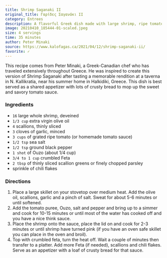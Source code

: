 ```yaml
---
title: Shrimp Saganaki II
original_title: Γαρίδες Σαγανάκι II
category: Entrees
description: A flavorful Greek dish made with large shrimp, ripe tomatoes, and quality Feta cheese, all cooked in a savory tomato sauce. A shot of Ouzo complements the shrimp perfectly.
image: 20210410_185444-01-scaled.jpeg
size: 4 servings
time: 35 minutes
author: Peter Minaki
source: https://www.kalofagas.ca/2021/04/12/shrimp-saganaki-ii/
favorite: ✓
---
```


This recipe comes from Peter Minaki, a Greek-Canadian chef who has traveled extensively throughout Greece. He was inspired to create this version of Shrimp Saganaki after tasting a memorable rendition at a taverna in N. Kallikratia, near his summer home in Halkidiki, Greece. This dish is best served as a shared appetizer with lots of crusty bread to mop up the sweet and savory tomato sauce.

### Ingredients

* `16` large whole shrimp, deveined
* `1/3 cup` extra virgin olive oil
* `4` scallions, thinly sliced
* `3` cloves of garlic, minced
* `3 cups` of grated ripe tomato (or homemade tomato sauce)
* `1/2 tsp` sea salt
* `1/2 tsp` ground black pepper
* `1 shot` of Ouzo (about 1/4 cup)
* `3/4 to 1 cup` crumbled Feta
* `2 tbsp` of thinly sliced scallion greens or finely chopped parsley
* sprinkle of chili flakes

### Directions

1. Place a large skillet on your stovetop over medium heat. Add the olive oil, scallions, garlic and a pinch of salt. Sweat for about 5-6 minutes or until softened.
2. Add the tomato puree, Ouzo, salt and pepper and bring up to a simmer and cook for 10-15 minutes or until most of the water has cooked off and you have a nice think sauce.
3. Place the shrimp onto the sauce, place the lid on and cook for 2-3 minutes or until shrimp have turned pink (if you have an oven safe skillet you can place in the oven and broil).
4. Top with crumbled feta, turn the heat off. Wait a couple of minutes then transfer to a platter. Add more Feta (if needed), scallions and chili flakes. Serve as an appetizer with a loaf of crusty bread for that sauce.